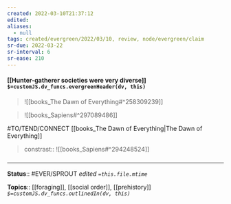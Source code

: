 ```yaml
---
created: 2022-03-10T21:37:12 
edited: 
aliases:
  - null
tags: created/evergreen/2022/03/10, review, node/evergreen/claim
sr-due: 2022-03-22
sr-interval: 6
sr-ease: 210
---
```


#### [[Hunter-gatherer societies were very diverse]] `$=customJS.dv_funcs.evergreenHeader(dv, this)`

> ![[books_The Dawn of Everything#^258309239]]

> ![[books_Sapiens#^297089486]]

#TO/TEND/CONNECT [[books_The Dawn of Everything|The Dawn of Everything]]
> constrast:: ![[books_Sapiens#^294248524]]

### <hr class="footnote"/>

**Status**:: #EVER/SPROUT
*edited `=this.file.mtime`*

**Topics**:: [[foraging]], [[social order]], [[prehistory]]
*`$=customJS.dv_funcs.outlinedIn(dv, this)`*
